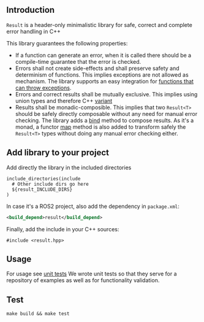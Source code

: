 ## Introduction

`Result` is a header-only minimalistic library for safe, correct and complete error handling in C++

This library guarantees the following properties:
- If a function can generate an error, when it is called there should be a compile-time guarantee that the error is checked.
- Errors shall not create side-effects and shall preserve safety and determinism of functions.
This implies exceptions are not allowed as mechanism. The library supports an easy integration for [functions that can throw exceptions](include/result/from_throwable.hpp).
- Errors and correct results shall be mutually exclusive. This implies using union types and therefore C++ [variant](https://en.cppreference.com/w/cpp/utility/variant)
- Results shall be monadic-composible. This implies that two `Result<T>` should be safely directly composable without any need for manual error checking.
The library adds a [bind](include/result/monad.hpp) method to compose results. As it's a monad, a functor [map](include/result/monad.hpp) method is also added
to transform safely the `Result<T>` types without doing any manual error checking either.

## Add library to your project

Add directly the library in the included directories
```
include_directories(include
  # Other include dirs go here
  ${result_INCLUDE_DIRS}
)
```

In case it's a ROS2 project, also add the dependency in `package.xml`:
```xml
<build_depend>result</build_depend>
```

Finally, add the include in your C++ sources:
```
#include <result.hpp>
```

## Usage

For usage see [unit tests](test/test.cpp)
We wrote unit tests so that they serve for a repository of examples as well as for functionality validation.

## Test

```shell
make build && make test

```
